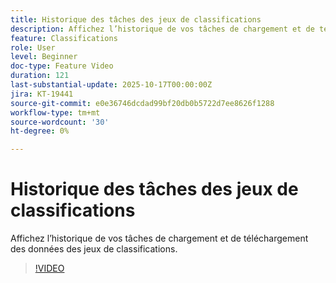 ```yaml
---
title: Historique des tâches des jeux de classifications
description: Affichez l’historique de vos tâches de chargement et de téléchargement des données des jeux de classifications.
feature: Classifications
role: User
level: Beginner
doc-type: Feature Video
duration: 121
last-substantial-update: 2025-10-17T00:00:00Z
jira: KT-19441
source-git-commit: e0e36746dcdad99bf20db0b5722d7ee8626f1288
workflow-type: tm+mt
source-wordcount: '30'
ht-degree: 0%

---
```



# Historique des tâches des jeux de classifications

Affichez l’historique de vos tâches de chargement et de téléchargement des données des jeux de classifications.

>[!VIDEO](https://video.tv.adobe.com/v/3476025/?learn=on&enablevpops)
